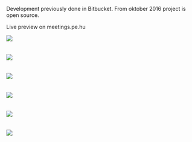 Development previously done in Bitbucket. From oktober 2016 project is open source.

Live preview on meetings.pe.hu

<img src="http://i.imgur.com/0uFPotO.jpg"/><br /><br /><br />
<img src="http://i.imgur.com/XCOhdJa.jpg"/><br /><br /><br />
<img src="http://i.imgur.com/NqZPn4D.jpg"/><br /><br /><br />
<img src="http://i.imgur.com/0MFeQP7.jpg"/><br /><br /><br />
<img src="http://i.imgur.com/eXjWJaJ.jpg"/><br /><br /><br />
<img src="http://i.imgur.com/VfC8tpa.jpg"/><br /><br /><br />